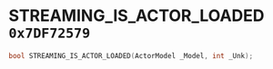 # STREAMING_IS_ACTOR_LOADED `0x7DF72579`

```cpp
bool STREAMING_IS_ACTOR_LOADED(ActorModel _Model, int _Unk);
```